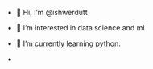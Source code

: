 - 👋 Hi, I’m @ishwerdutt
- 👀 I’m interested in data science and ml
- 🌱 I’m currently learning python.

-

<!---
ishwerdutt/ishwerdutt is a ✨ special ✨ repository because its `README.md` (this file) appears on your GitHub profile.
You can click the Preview link to take a look at your changes.
--->
